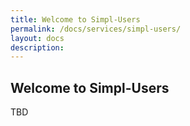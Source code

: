 ```yaml
---
title: Welcome to Simpl-Users
permalink: /docs/services/simpl-users/
layout: docs
description:
---
```


## Welcome to Simpl-Users

TBD
